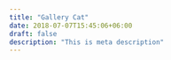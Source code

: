 ```yaml
---
title: "Gallery Cat"
date: 2018-07-07T15:45:06+06:00
draft: false
description: "This is meta description"
---
```

